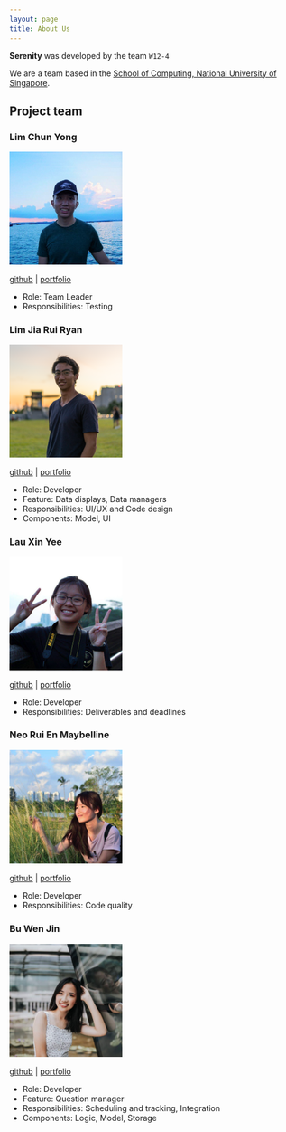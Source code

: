 ```yaml
---
layout: page
title: About Us
---
```


**Serenity** was developed by the team `W12-4`

We are a team based in the [School of Computing, National University of Singapore](http://www.comp.nus.edu.sg).

## Project team

### Lim Chun Yong

<img src="images/team/chunyongg.png" width="200px"/>

[github](https://github.com/chunyongg) |
[portfolio](team/chunyongg.md)

* Role: Team Leader
* Responsibilities: Testing

### Lim Jia Rui Ryan

<img src="images/team/ryanlimjr.png" width="200px">

[github](https://github.com/ryanlimjr) |
[portfolio](team/ryanlimjr.md)

* Role: Developer
* Feature: Data displays, Data managers
* Responsibilities: UI/UX and Code design
* Components: Model, UI

### Lau Xin Yee

<img src="images/team/xinyee20.png" width="200px">

[github](https://github.com/xinyee20) |
[portfolio](team/xinyee20.md)

* Role: Developer
* Responsibilities: Deliverables and deadlines

### Neo Rui En Maybelline

<img src="images/team/successs404.png" width="200px">

[github](https://github.com/successs404) |
[portfolio](team/successs404.md)

* Role: Developer
* Responsibilities: Code quality

### Bu Wen Jin

<img src="images/team/nijnxw.png" width="200px">

[github](https://github.com/Nijnxw) |
[portfolio](team/nijnxw.md)

* Role: Developer
* Feature: Question manager
* Responsibilities: Scheduling and tracking, Integration
* Components: Logic, Model, Storage
